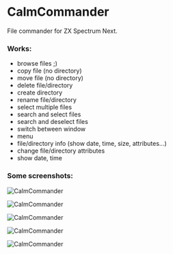 # CalmCommander
 File commander for ZX Spectrum Next. 

### Works:
- browse files ;)
- copy file (no directory)
- move file (no directory)
- delete file/directory
- create directory
- rename file/directory
- select multiple files
- search and select files
- search and deselect files
- switch between window
- menu
- file/directory info (show date, time, size, attributes...)
- change file/directory attributes
- show date, time

### Some screenshots:

![CalmCommander](http://www.mb-maniax.cz/calmcommander/image5.png)

![CalmCommander](http://www.mb-maniax.cz/calmcommander/image4.png)

![CalmCommander](http://www.mb-maniax.cz/calmcommander/image1.png)

![CalmCommander](http://www.mb-maniax.cz/calmcommander/image2.png)

![CalmCommander](http://www.mb-maniax.cz/calmcommander/image3.png)
